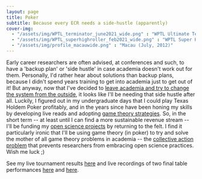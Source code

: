 ```yaml
---
layout: page
title: Poker
subtitle: Because every ECR needs a side-hustle (apparently)
cover-img: 
  - "/assets/img/WPTL_terminator_june2021_wide.png" : "WPTL Ultimate Terminator Event winner, Gold Coast (June, 2021)"
  - "/assets/img/WPTL_superhighroller_feb2021_wide.png" : "WPTL Super High Roller Event winner, Gold Coast (Feb, 2021)"
  - "/assets/img/profile_macauwide.png" : "Macau (July, 2012)"
---
```


Early career researchers are often advised, at conferences and such, to have a 'backup plan' or 'side hustle' in case academia doesn't work out for them. Personally, I'd rather hear about solutions than backup plans, because I didn't spend years training to get into academia just to get out of it! But anyway, now that I've decided to [leave academia and try to change the system from the outside](/about), it looks like I'll be needing that side hustle after all. Luckily, I figured out in my undergraduate days that I could play Texas Holdem Poker profitably, and in the years since have been honing my skills by developing live reads and adopting [game theory strategies](https://upswingpoker.com/gto-poker-game-theory-optimal-strategy/). So, in the short term -- at least until I can find a more sustainable revenue stream -- I'll be funding my [open science projects](/openscience) by returning to the felt. I find it particularly ironic that I'll be using game theory (in poker) to try and solve the mother of all game theory problems in academia -- the [collective action problem](http://gametheory101.com/courses/international-relations-101/collective-action-problems/) that prevents researchers from embracing open science practices. Wish me luck ;) 

See my live tournament results [here](https://pokerdb.thehendonmob.com/player.php?a=r&n=585943) and live recordings of two final table performances [here](https://fb.watch/3dq0ZmVWkX/) and [here](https://fb.watch/4f3_JWuVZf/). 
